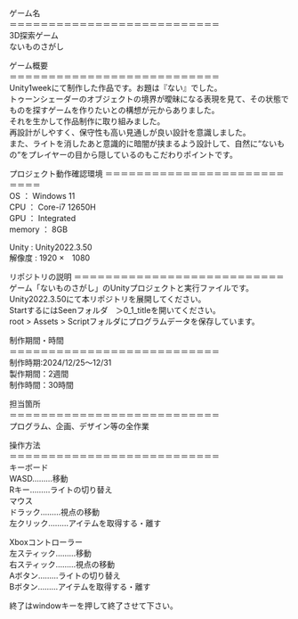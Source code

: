 <!-- # Pazzul -->
ゲーム名<br>
＝＝＝＝＝＝＝＝＝＝＝＝＝＝＝＝＝＝＝＝＝＝＝＝＝＝＝<br>
3D探索ゲーム<br>
ないものさがし<br>
 
 
ゲーム概要<br>
＝＝＝＝＝＝＝＝＝＝＝＝＝＝＝＝＝＝＝＝＝＝＝＝＝＝＝<br>
Unity1weekにて制作した作品です。お題は『ない』でした。<br>
トゥーンシェーダーのオブジェクトの境界が曖昧になる表現を見て、その状態でものを探すゲームを作りたいとの構想が元からありました。<br>
それを生かして作品制作に取り組みました。<br>
再設計がしやすく、保守性も高い見通しが良い設計を意識しました。<br>
また、ライトを消したあと意識的に暗闇が挟まるよう設計して、自然に“ないもの“をプレイヤーの目から隠しているのもこだわりポイントです。<br>

 
プロジェクト動作確認環境
＝＝＝＝＝＝＝＝＝＝＝＝＝＝＝＝＝＝＝＝＝＝＝＝＝＝＝<br>
OS	： Windows 11<br>
CPU	： Core-i7 12650H<br>
GPU	： Integrated<br>
memory	： 8GB<br>
 
Unity	: Unity2022.3.50<br>
解像度  : 1920 ×　1080<br>
 
リポジトリの説明
＝＝＝＝＝＝＝＝＝＝＝＝＝＝＝＝＝＝＝＝＝＝＝＝＝＝＝<br>
ゲーム「ないものさがし」のUnityプロジェクトと実行ファイルです。<br>
Unity2022.3.50にて本リポジトリを展開してください。<br>
StartするにはSeenフォルダ　＞0_1_titleを開いてください。<br>
root > Assets > Scriptフォルダにプログラムデータを保存しています。<br>

 
 
制作期間・時間<br>
＝＝＝＝＝＝＝＝＝＝＝＝＝＝＝＝＝＝＝＝＝＝＝＝＝＝＝<br>
制作時期:2024/12/25～12/31 <br>
製作期間：2週間<br>
制作時間：30時間<br>
 
 
担当箇所<br>
＝＝＝＝＝＝＝＝＝＝＝＝＝＝＝＝＝＝＝＝＝＝＝＝＝＝＝<br>
プログラム、企画、デザイン等の全作業<br>
 
 
操作方法<br>
＝＝＝＝＝＝＝＝＝＝＝＝＝＝＝＝＝＝＝＝＝＝＝＝＝＝＝<br>
キーボード<br>
WASD………移動<br>
Rキー………ライトの切り替え<br>
マウス<br>
ドラック………視点の移動<br>
左クリック………アイテムを取得する・離す<br>

Xboxコントローラー<br>
左スティック………移動<br>
右スティック………視点の移動<br>
Aボタン………ライトの切り替え<br>
Bボタン………アイテムを取得する・離す<br>


終了はwindowキーを押して終了させて下さい。<br>

